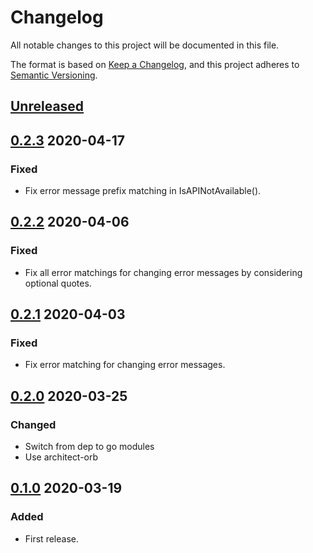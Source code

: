 # Changelog

All notable changes to this project will be documented in this file.

The format is based on [Keep a Changelog](https://keepachangelog.com/en/1.0.0/),
and this project adheres to [Semantic Versioning](https://semver.org/spec/v2.0.0.html).



## [Unreleased]



## [0.2.3] 2020-04-17

### Fixed

- Fix error message prefix matching in IsAPINotAvailable().



## [0.2.2] 2020-04-06

### Fixed

- Fix all error matchings for changing error messages by considering optional quotes.



## [0.2.1] 2020-04-03

### Fixed

- Fix error matching for changing error messages.



## [0.2.0] 2020-03-25

### Changed

- Switch from dep to go modules
- Use architect-orb



## [0.1.0] 2020-03-19

### Added

- First release.



[Unreleased]: https://github.com/giantswarm/errors/compare/v0.2.3...HEAD

[0.2.3]: https://github.com/giantswarm/errors/compare/v0.2.2...v0.2.3
[0.2.2]: https://github.com/giantswarm/errors/compare/v0.2.1...v0.2.2
[0.2.1]: https://github.com/giantswarm/errors/compare/v0.2.0...v0.2.1
[0.2.0]: https://github.com/giantswarm/errors/compare/v0.1.0...v0.2.0

[0.1.0]: https://github.com/giantswarm/errors/releases/tag/v0.1.0
